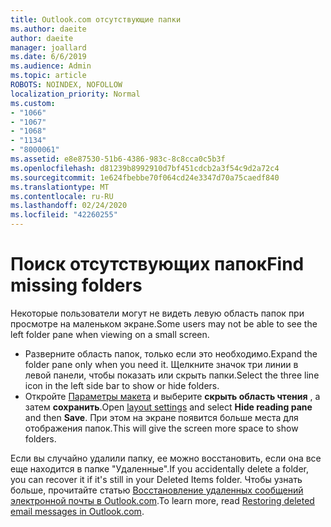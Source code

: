 ```yaml
---
title: Outlook.com отсутствующие папки
ms.author: daeite
author: daeite
manager: joallard
ms.date: 6/6/2019
ms.audience: Admin
ms.topic: article
ROBOTS: NOINDEX, NOFOLLOW
localization_priority: Normal
ms.custom:
- "1066"
- "1067"
- "1068"
- "1134"
- "8000061"
ms.assetid: e8e87530-51b6-4386-983c-8c8cca0c5b3f
ms.openlocfilehash: d81239b8992910d7bf451cdcb2a3f54c9d2a72c4
ms.sourcegitcommit: 1e624fbebbe70f064cd24e3347d70a75caedf840
ms.translationtype: MT
ms.contentlocale: ru-RU
ms.lasthandoff: 02/24/2020
ms.locfileid: "42260255"
---
```

# <a name="find-missing-folders"></a><span data-ttu-id="cf962-102">Поиск отсутствующих папок</span><span class="sxs-lookup"><span data-stu-id="cf962-102">Find missing folders</span></span>

<span data-ttu-id="cf962-103">Некоторые пользователи могут не видеть левую область папок при просмотре на маленьком экране.</span><span class="sxs-lookup"><span data-stu-id="cf962-103">Some users may not be able to see the left folder pane when viewing on a small screen.</span></span>

- <span data-ttu-id="cf962-104">Разверните область папок, только если это необходимо.</span><span class="sxs-lookup"><span data-stu-id="cf962-104">Expand the folder pane only when you need it.</span></span> <span data-ttu-id="cf962-105">Щелкните значок три линии в левой панели, чтобы показать или скрыть папки.</span><span class="sxs-lookup"><span data-stu-id="cf962-105">Select the three line icon in the left side bar to show or hide folders.</span></span>
- <span data-ttu-id="cf962-106">Откройте [Параметры макета](https://outlook.live.com/mail/options/mail/layout) и выберите **скрыть область чтения** , а затем **сохранить**.</span><span class="sxs-lookup"><span data-stu-id="cf962-106">Open [layout settings](https://outlook.live.com/mail/options/mail/layout) and select **Hide reading pane** and then **Save**.</span></span> <span data-ttu-id="cf962-107">При этом на экране появится больше места для отображения папок.</span><span class="sxs-lookup"><span data-stu-id="cf962-107">This will give the screen more space to show folders.</span></span>

<span data-ttu-id="cf962-108">Если вы случайно удалили папку, ее можно восстановить, если она все еще находится в папке "Удаленные".</span><span class="sxs-lookup"><span data-stu-id="cf962-108">If you accidentally delete a folder, you can recover it if it's still in your Deleted Items folder.</span></span> <span data-ttu-id="cf962-109">Чтобы узнать больше, прочитайте статью [Восстановление удаленных сообщений электронной почты в Outlook.com](https://support.office.com/article/cf06ab1b-ae0b-418c-a4d9-4e895f83ed50).</span><span class="sxs-lookup"><span data-stu-id="cf962-109">To learn more, read [Restoring deleted email messages in Outlook.com](https://support.office.com/article/cf06ab1b-ae0b-418c-a4d9-4e895f83ed50).</span></span>
